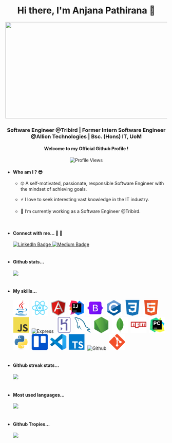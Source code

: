 <div>
<h1 align="center">Hi there, I'm Anjana Pathirana 👋</h1>
  <div align="center">
  <img src="https://media.giphy.com/media/dWesBcTLavkZuG35MI/giphy.gif" width="600" height="300"/>
</div>
  <h3 align="center">Software Engineer @Tribird | Former Intern Software Engineer @Allion Technologies | Bsc. (Hons) IT, UoM </h3>
  <h4 align="center">Welcome to my Official Github Profile !</h4>
<!--   <p align="center">Feel free to clone projects. <br> </p> -->
</div>
<div align="center">
  <img src="https://komarev.com/ghpvc/?username=AnjanaPathirana99&style=flat-square&color=blue" alt="Profile Views"/>
</div>
<ul>
  <li><h4>Who am I ? &#128526</h4></li>

- <p>&#129299 A self-motivated, passionate, responsible Software Engineer with the mindset of achieving goals.</p> 

- <p>⚡ I love to seek interesting vast knowledge in the IT industry. </p> 

- 🌱 I’m currently working as a Software Engineer @Tribird.

<!--- <p>&#129321 I’m looking to collaborate on software projects.</p>-->
<!-- - 🤔 I’m looking for help with ... -->
<!-- - 💬 Ask me about Java. -->
<!---- <p>&#129309 I’m currently open for Software Engineering roles or AI Engineer Internships. And <a href = "https://drive.google.com/file/d/1EG0bUerSJHoRPzWqAhCuCBmvTp-eI4Ln/view?usp=sharing">here </a>is my resume.</P>-->
<!-- - 📫 How to reach me: [anjanamadhushan44@gmail.com](anjanamadhushan44@gmail.com) -->
<!-- - 😄 Nicknames: Anjana/ Buddy -->
<!-- - ⚡ Fun fact:  -->
<br>
<li><h4>Connect with me... &#129308 &#129307</h4></li>
<div id="badges">
  <a href="https://www.linkedin.com/in/anjana-pathirana">
    <img src="https://img.shields.io/badge/LinkedIn-blue?style=for-the-badge&logo=linkedin&logoColor=white" alt="LinkedIn Badge"/>
  </a>
   <a href="https://medium.com/@anjanapathirana">
    <img src="https://loving-mother-earth.com/uploads/1/2/8/4/128449234/editor/medium-logo.png" width="100" height="28" alt="Medium Badge"/>
  </a>
</div>
<br>
<div>
<li><h4>Github stats...</h4></li>
  <img src="https://github-readme-stats.vercel.app/api?username=AnjanaPathirana99&theme=highcontrast&show_icons=true&count_private=true">
</div>
<br>
<li><h4>My skills...</h4></li>
<div>
  <img src="https://github.com/devicons/devicon/blob/master/icons/java/java-original.svg" title="Java" alt="Java" width="50" height="50"/>&nbsp;
  <img src="https://github.com/devicons/devicon/blob/master/icons/react/react-original.svg" title="React" alt="React" width="50" height="50"/>&nbsp;
  <img src="https://github.com/devicons/devicon/blob/master/icons/angularjs/angularjs-original.svg" title="Angular" alt="Angular" width="50" height="50"/>&nbsp;
  <img src="https://github.com/devicons/devicon/blob/master/icons/intellij/intellij-original.svg" title="IntellJ" alt="IntellJ" width="50" height="50"/>&nbsp;
  <img src="https://github.com/devicons/devicon/blob/master/icons/bootstrap/bootstrap-original.svg" title="Bootstrap" alt="Bootstrap" width="50" height="50"/>&nbsp;
  <img src="https://github.com/devicons/devicon/blob/master/icons/c/c-original.svg" title="C" alt="C " width="50" height="50"/>&nbsp;
  <img src="https://github.com/devicons/devicon/blob/master/icons/css3/css3-plain.svg"  title="CSS3" alt="CSS" width="50" height="50"/>&nbsp;
  <img src="https://github.com/devicons/devicon/blob/master/icons/html5/html5-original.svg" title="HTML5" alt="HTML" width="50" height="50"/>&nbsp;
  <img src="https://github.com/devicons/devicon/blob/master/icons/javascript/javascript-original.svg" title="JavaScript" alt="JavaScript" width="50" height="50"/>&nbsp;
  <img src="https://expressjs.com/images/express-facebook-share.png" title="Express" alt="Express" width="50" height="50"/>&nbsp;
  <img src="https://github.com/devicons/devicon/blob/master/icons/heroku/heroku-original.svg" title="Heroku"  alt="Heroku" width="50" height="50"/>&nbsp;
  <img src="https://github.com/devicons/devicon/blob/master/icons/mysql/mysql-original.svg" title="MySQL"  alt="MySQL" width="50" height="50"/>&nbsp;
  <img src="https://github.com/devicons/devicon/blob/master/icons/nodejs/nodejs-original.svg" title="NodeJS" alt="NodeJS" width="50" height="50"/>&nbsp;
  <img src="https://github.com/devicons/devicon/blob/master/icons/mongodb/mongodb-original.svg" title="Mongodb" alt="Mongodb" width="50" height="50"/>&nbsp;
  <img src="https://github.com/devicons/devicon/blob/master/icons/npm/npm-original-wordmark.svg" title="npm"  alt="NPM" width="50" height="50"/>&nbsp;
  <img src="https://github.com/devicons/devicon/blob/master/icons/pycharm/pycharm-original.svg" title="Pycharm"  alt="Pycharm" width="50" height="50"/>&nbsp;
  <img src="https://github.com/devicons/devicon/blob/master/icons/python/python-original.svg" title="Python"  alt="Python" width="50" height="50"/>&nbsp;
  <img src="https://github.com/devicons/devicon/blob/master/icons/trello/trello-plain.svg" title="Trello"  alt="Trello" width="50" height="50"/>&nbsp;
  <img src="https://github.com/devicons/devicon/blob/master/icons/vscode/vscode-original.svg" title="VScode"  alt="VScode" width="50" height="50"/>&nbsp;
  <img src="https://github.com/devicons/devicon/blob/master/icons/typescript/typescript-original.svg" title="Typescript"  alt="Typescript" width="50" height="50"/>&nbsp;
  <img src="https://github.githubassets.com/images/modules/logos_page/GitHub-Mark.png" title="Github" alt="Github" width="50" height="50"/>&nbsp;
  <img src="https://github.com/devicons/devicon/blob/master/icons/git/git-original.svg" title="Git" alt="Git" width="50" height="50"/>
</div>
<br>
<li><h4>Github streak stats...</h4></li>
<img src="http://github-readme-streak-stats.herokuapp.com?user=AnjanaPathirana99&theme=dark">
<br><br>
<li><h4>Most used languages...</h4></li>
<img src="https://github-readme-stats.vercel.app/api/top-langs/?username=AnjanaPathirana99&layout=compact&theme=vision-friendly-dark">
<br><br>
<li><h4>Github Tropies...</h4></li>
<img src="https://github-profile-trophy.vercel.app/?username=AnjanaPathirana99&theme=onedark">
